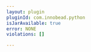 ```yaml
---
layout: plugin
pluginId: com.innobead.python
isJarAvailable: true
error: NONE
violations: []

---
```

